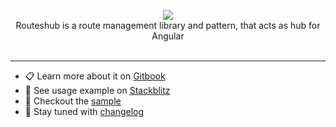 <p align="center">
  <img src="https://github.com/maktarsis/routeshub/raw/master/docs/assets/logo.png">
  <br />
  Routeshub is a route management library and pattern, that acts as hub for Angular
  <br />
  <br />
</p>

---

- 📋 Learn more about it on [Gitbook](https://routeshub.gitbooks.io/docs/)
- 🌊 See usage example on [Stackblitz](https://stackblitz.com/edit/routeshub-demo)
- 🧩 Checkout the [sample](https://github.com/maktarsis/routeshub/tree/master/integration)
- 👣 Stay tuned with [changelog](https://github.com/maktarsis/routeshub/blob/master/CHANGELOG.md)
